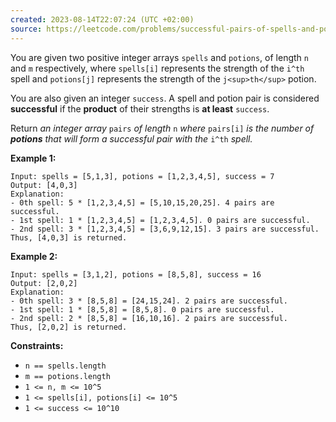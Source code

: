 ```yaml
---
created: 2023-08-14T22:07:24 (UTC +02:00)
source: https://leetcode.com/problems/successful-pairs-of-spells-and-potions/?envType=study-plan-v2&envId=leetcode-75
---
```

You are given two positive integer arrays `spells` and `potions`, of length `n` and `m` respectively, where `spells[i]` represents the strength of the `i^th` spell and `potions[j]` represents the strength of the `j<sup>th</sup>` potion.

You are also given an integer `success`. A spell and potion pair is considered **successful** if the **product** of their strengths is **at least** `success`.

Return _an integer array_ `pairs` _of length_ `n` _where_ `pairs[i]` _is the number of **potions** that will form a successful pair with the_ `i^th` _spell._

**Example 1:**

```
Input: spells = [5,1,3], potions = [1,2,3,4,5], success = 7
Output: [4,0,3]
Explanation:
- 0th spell: 5 * [1,2,3,4,5] = [5,10,15,20,25]. 4 pairs are successful.
- 1st spell: 1 * [1,2,3,4,5] = [1,2,3,4,5]. 0 pairs are successful.
- 2nd spell: 3 * [1,2,3,4,5] = [3,6,9,12,15]. 3 pairs are successful.
Thus, [4,0,3] is returned.

```

**Example 2:**

```
Input: spells = [3,1,2], potions = [8,5,8], success = 16
Output: [2,0,2]
Explanation:
- 0th spell: 3 * [8,5,8] = [24,15,24]. 2 pairs are successful.
- 1st spell: 1 * [8,5,8] = [8,5,8]. 0 pairs are successful. 
- 2nd spell: 2 * [8,5,8] = [16,10,16]. 2 pairs are successful. 
Thus, [2,0,2] is returned.

```

**Constraints:**

-   `n == spells.length`
-   `m == potions.length`
-   `1 <= n, m <= 10^5`
-   `1 <= spells[i], potions[i] <= 10^5`
-   `1 <= success <= 10^10`
